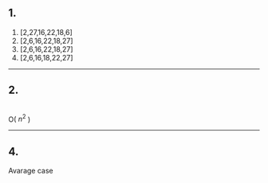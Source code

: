 ## 1. 

1. [2,27,16,22,18,6]
2. [2,6,16,22,18,27]
3. [2,6,16,22,18,27]
4. [2,6,16,18,22,27]

---
## 2.
\
O( $n^2$ )

---
## 4.
Avarage case
